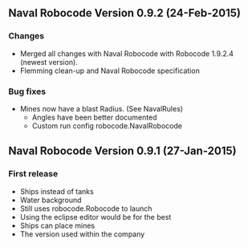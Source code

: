 ## Naval Robocode Version 0.9.2 (24-Feb-2015)

### Changes
* Merged all changes with Naval Robocode with Robocode 1.9.2.4 (newest version).
* Flemming clean-up and Naval Robocode specification

### Bug fixes
* Mines now have a blast Radius. (See NavalRules)
	* Angles have been better documented
	* Custom run config robocode.NavalRobocode

## Naval Robocode Version 0.9.1 (27-Jan-2015)

### First release
* Ships instead of tanks
* Water background
* Still uses robocode.Robocode to launch
* Using the eclipse editor would be for the best
* Ships can place mines
* The version used within the company
